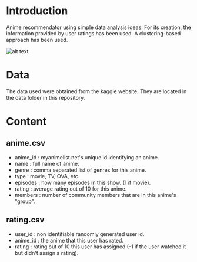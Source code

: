 # Introduction
Anime recommendator using simple data analysis ideas. For its creation, the information provided by user ratings has been used. A clustering-based approach has been used.

![alt text](https://gcdn.lanetaneta.com/wp-content/uploads/2022/05/Shonen-Jump-Chart-revela-cuando-su-mayor-manga-obtuvo-animes.jpg)



# Data
The data used were obtained from the kaggle website. They are located in the data folder in this repository.

# Content 

## anime.csv

- anime_id : myanimelist.net's unique id identifying an anime.
- name : full name of anime.
- genre : comma separated list of genres for this anime.
- type : movie, TV, OVA, etc.
- episodes : how many episodes in this show. (1 if movie).
- rating : average rating out of 10 for this anime.
- members : number of community members that are in this anime's "group".

## rating.csv

- user_id : non identifiable randomly generated user id.
- anime_id : the anime that this user has rated.
- rating : rating out of 10 this user has assigned (-1 if the user watched it but didn't assign a rating).
